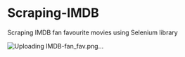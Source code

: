 # Scraping-IMDB
Scraping IMDB fan favourite movies using Selenium library

![Uploading IMDB-fan_fav.png…]()
